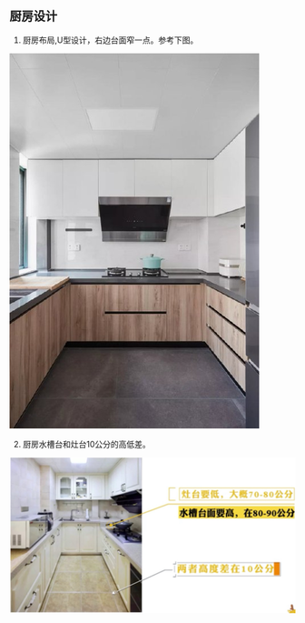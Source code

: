 ## 厨房设计

1. 厨房布局,U型设计，右边台面窄一点。参考下图。

![厨房台面吊柜布局](厨房布局.jpg)

2. 厨房水槽台和灶台10公分的高低差。

![厨房台面吊柜布局](厨房台面吊柜布局.jpg)